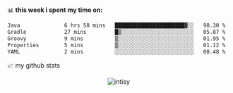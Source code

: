📊 **this week i spent my time on:**
<!--START_SECTION:waka-->

```txt
Java              6 hrs 58 mins   ██████████████████████▓░░   90.30 %
Gradle            27 mins         █▒░░░░░░░░░░░░░░░░░░░░░░░   05.87 %
Groovy            9 mins          ▒░░░░░░░░░░░░░░░░░░░░░░░░   01.95 %
Properties        5 mins          ▒░░░░░░░░░░░░░░░░░░░░░░░░   01.12 %
YAML              2 mins          ░░░░░░░░░░░░░░░░░░░░░░░░░   00.48 %
```

<!--END_SECTION:waka-->


📈 my github stats

<p align="center"> <img src="https://github-readme-stats.vercel.app/api?username=intisy&show_icons=true&theme=gotham" alt="intisy" />




